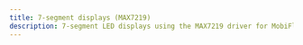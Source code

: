```yaml
---
title: 7-segment displays (MAX7219)
description: 7-segment LED displays using the MAX7219 driver for MobiFlight output
---
```

